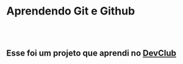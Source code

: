 <h1>Aprendendo Git e Github</h1>
<br>
<br>
<h2>Esse foi um projeto que aprendi no <a href="https://rodolfomori.com.br/devclub">DevClub</a> </h2>
